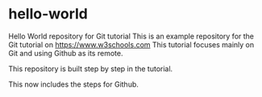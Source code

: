 # hello-world
Hello World repository for Git tutorial
This is an example repository for the Git tutorial on https://www.w3schools.com
This tutorial focuses mainly on Git and using Github as its remote.

This repository is built step by step in the tutorial.

This now includes the steps for Github.
